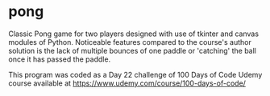 # pong
Classic Pong game for two players designed with use of tkinter and canvas modules of Python.
Noticeable features compared to the course's author solution is the lack of multiple bounces of one paddle or 'catching' the ball once it has passed the paddle.


This program was coded as a Day 22 challenge of 100 Days of Code Udemy course available at https://www.udemy.com/course/100-days-of-code/

